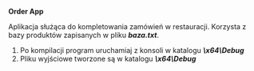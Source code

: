 **Order App**

Aplikacja służąca do kompletowania zamówień w restauracji. Korzysta z bazy produktów zapisanych w pliku ***baza.txt***.

1. Po kompilacji program uruchamiaj z konsoli w katalogu ***\x64\Debug***
2. Pliku wyjściowe tworzone są w katalogu ***\x64\Debug***
